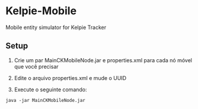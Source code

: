 # Kelpie-Mobile

Mobile entity simulator for Kelpie Tracker

## Setup
1. Crie um par MainCKMobileNode.jar e properties.xml para cada nó móvel que você precisar 

2. Edite o arquivo properties.xml e mude o UUID

3. Execute o seguinte comando:
```
java -jar MainCKMobileNode.jar
```
